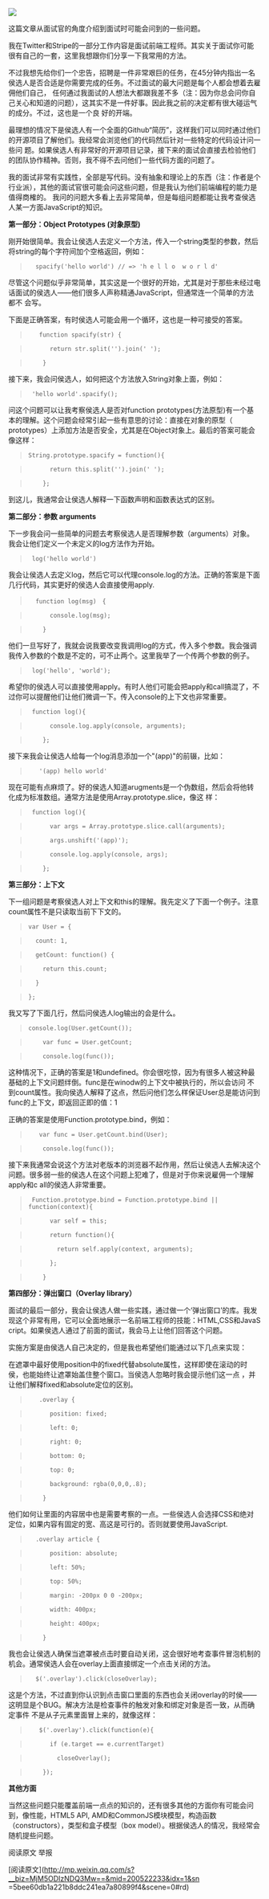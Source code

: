 ![](_resources/【面经】如何面试前端工程师：Github很重要image0.jpg)

这篇文章从面试官的角度介绍到面试时可能会问到的一些问题。

  

我在Twitter和Stripe的一部分工作内容是面试前端工程师。其实关于面试你可能很有自己的一套，这里我想跟你们分享一下我常用的方法。

  

不过我想先给你们一个忠告，招聘是一件非常艰巨的任务，在45分钟内指出一名侯选人是否合适是你需要完成的任务。不过面试的最大问题是每个人都会想着去雇佣他们自己，
任何通过我面试的人想法大都跟我差不多（注：因为你总会问你自己关心和知道的问题），这其实不是一件好事。因此我之前的决定都有很大碰运气的成分。不过，这也是一个良
好的开端。

  

最理想的情况下是侯选人有一个全面的Github“简历”，这样我们可以同时通过他们的开源项目了解他们。我经常会浏览他们的代码然后针对一些特定的代码设计问一些问
题。如果侯选人有非常好的开源项目记录，接下来的面试会直接去检验他们的团队协作精神。否则，我不得不去问他们一些代码方面的问题了。

  

我的面试非常有实践性，全部是写代码。没有抽象和理论上的东西（注：作者是个行业派），其他的面试官很可能会问这些问题，但是我认为他们前端编程的能力是值得商榷的。
我问的问题大多看上去非常简单，但是每组问题都能让我考查侯选人某一方面JavaScript的知识。

  

**第一部分：Object Prototypes (对象原型)**

  

刚开始很简单。我会让侯选人去定义一个方法，传入一个string类型的参数，然后将string的每个字符间加个空格返回，例如：

>

>       spacify('hello world') // => 'h e l l o  w o r l d'

尽管这个问题似乎非常简单，其实这是一个很好的开始，尤其是对于那些未经过电话面试的侯选人——他们很多人声称精通JavaScript，但通常连一个简单的方法都不
会写。

  

下面是正确答案，有时侯选人可能会用一个循环，这也是一种可接受的答案。

>

>        function spacify(str) {

>           return str.split('').join(' ');

>         }

接下来，我会问侯选人，如何把这个方法放入String对象上面，例如：

>

>      'hello world'.spacify();

问这个问题可以让我考察侯选人是否对function prototypes(方法原型)有一个基本的理解。这个问题会经常引起一些有意思的讨论：直接在对象的原型（
prototypes）上添加方法是否安全，尤其是在Object对象上。最后的答案可能会像这样：

>

>     String.prototype.spacify = function(){

>           return this.split('').join(' ');

>         };

到这儿，我通常会让侯选人解释一下函数声明和函数表达式的区别。

  

**第二部分：参数 arguments**

  

下一步我会问一些简单的问题去考察侯选人是否理解参数（arguments）对象。我会让他们定义一个未定义的log方法作为开始。

>

>      log('hello world')

我会让侯选人去定义log，然后它可以代理console.log的方法。正确的答案是下面几行代码，其实更好的侯选人会直接使用apply.

>

>       function log(msg)　{

>           console.log(msg);

>         }

他们一旦写好了，我就会说我要改变我调用log的方式，传入多个参数。我会强调我传入参数的个数是不定的，可不止两个。这里我举了一个传两个参数的例子。

>

>      log('hello', 'world');

希望你的侯选人可以直接使用apply。有时人他们可能会把apply和call搞混了，不过你可以提醒他们让他们微调一下。传入console的上下文也非常重要。

>

>      function log(){

>           console.log.apply(console, arguments);

>         };

接下来我会让侯选人给每一个log消息添加一个"(app)"的前辍，比如：

>

>        '(app) hello world'

现在可能有点麻烦了。好的侯选人知道arugments是一个伪数组，然后会将他转化成为标准数组。通常方法是使用Array.prototype.slice，像这
样：

>

>      function log(){

>           var args = Array.prototype.slice.call(arguments);

>           args.unshift('(app)');

>  
>           console.log.apply(console, args);

>         };

**第三部分：上下文**  
  
下一组问题是考察侯选人对上下文和this的理解。我先定义了下面一个例子。注意count属性不是只读取当前下下文的。

>

>     var User = {

>       count: 1,

>  
>       getCount: function() {

>         return this.count;

>       }

>     };

我又写了下面几行，然后问侯选人log输出的会是什么。

>

>     console.log(User.getCount());

>  
>         var func = User.getCount;

>         console.log(func());

这种情况下，正确的答案是1和undefined。你会很吃惊，因为有很多人被这种最基础的上下文问题绊倒。func是在winodw的上下文中被执行的，所以会访问
不到count属性。我向侯选人解释了这点，然后问他们怎么样保证User总是能访问到func的上下文，即返回正即的值：1

  

正确的答案是使用Function.prototype.bind，例如：

>

>        var func = User.getCount.bind(User);

>         console.log(func());

接下来我通常会说这个方法对老版本的浏览器不起作用，然后让侯选人去解决这个问题。很多弱一些的侯选人在这个问题上犯难了，但是对于你来说雇佣一个理解apply和c
all的侯选人非常重要。

>

>      Function.prototype.bind = Function.prototype.bind || function(context){

>           var self = this;

>  
>           return function(){

>             return self.apply(context, arguments);

>           };

>         }

**第四部分：弹出窗口（Overlay library）**

  

面试的最后一部分，我会让侯选人做一些实践，通过做一个‘弹出窗口’的库。我发现这个非常有用，它可以全面地展示一名前端工程师的技能：HTML,CSS和JavaS
cript。如果侯选人通过了前面的面试，我会马上让他们回答这个问题。

  

实施方案是由侯选人自己决定的，但是我也希望他们能通过以下几点来实现：

  

在遮罩中最好使用position中的fixed代替absolute属性，这样即使在滚动的时侯，也能始终让遮罩始盖住整个窗口。当侯选人忽略时我会提示他们这一点
，并让他们解释fixed和absolute定位的区别。

>

>        .overlay {

>           position: fixed;

>           left: 0;

>           right: 0;

>           bottom: 0;

>           top: 0;

>           background: rgba(0,0,0,.8);

>         }

他们如何让里面的内容居中也是需要考察的一点。一些侯选人会选择CSS和绝对定位，如果内容有固定的宽、高这是可行的。否则就要使用JavaScript.

>

>       .overlay article {

>           position: absolute;

>           left: 50%;

>           top: 50%;

>           margin: -200px 0 0 -200px;

>           width: 400px;

>           height: 400px;

>         }

我也会让侯选人确保当遮罩被点击时要自动关闭，这会很好地考查事件冒泡机制的机会。通常侯选人会在overlay上面直接绑定一个点击关闭的方法。

>

>       $('.overlay').click(closeOverlay);

这是个方法，不过直到你认识到点击窗口里面的东西也会关闭overlay的时侯——这明显是个BUG。解决方法是检查事件的触发对象和绑定对象是否一致，从而确定事件
不是从子元素里面冒上来的，就像这样：

>

>        $('.overlay').click(function(e){

>           if (e.target == e.currentTarget)

>             closeOverlay();

>         });

**其他方面**

  

当然这些问题只能覆盖前端一点点的知识的，还有很多其他的方面你有可能会问到，像性能，HTML5 API,
AMD和CommonJS模块模型，构造函数（constructors），类型和盒子模型（box model）。根据侯选人的情况，我经常会随机提些问题。

  

  

阅读原文 举报

[阅读原文](http://mp.weixin.qq.com/s?__biz=MjM5ODIzNDQ3Mw==&mid=200522233&idx=1&sn
=5bee60db1a221b8ddc241ea7a80899f4&scene=0#rd)

